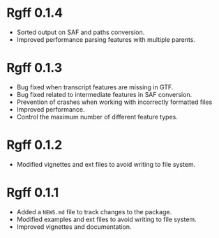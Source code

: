 # Rgff 0.1.4

* Sorted output on SAF and paths conversion.
* Improved performance parsing features with multiple parents.
 
# Rgff 0.1.3

* Bug fixed when transcript features are missing in GTF.
* Bug fixed related to intermediate features in SAF conversion.
* Prevention of crashes when working with incorrectly formatted files
* Improved performance.
* Control the maximum number of different feature types.

 

# Rgff 0.1.2

* Modified vignettes and ext files to avoid writing to file system.

# Rgff 0.1.1

* Added a `NEWS.md` file to track changes to the package.
* Modified examples and ext files to avoid writing to file system. 
* Improved vignettes and documentation.
